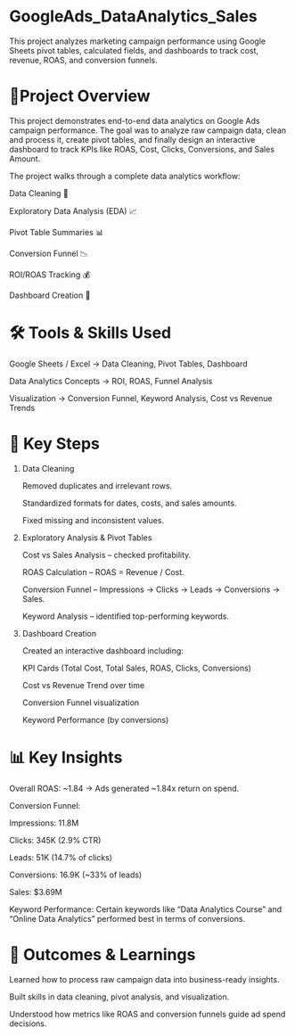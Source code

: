 # GoogleAds_DataAnalytics_Sales
This project analyzes marketing campaign performance using Google Sheets pivot tables, calculated fields, and dashboards to track cost, revenue, ROAS, and conversion funnels.


# 🔎Project Overview
This project demonstrates end-to-end data analytics on Google Ads campaign performance. The goal was to analyze raw campaign data, clean and process it, create pivot tables, and finally design an interactive dashboard to track KPIs like ROAS, Cost, Clicks, Conversions, and Sales Amount.

The project walks through a complete data analytics workflow:

Data Cleaning 🧹

Exploratory Data Analysis (EDA) 📈

Pivot Table Summaries 📊

Conversion Funnel 📉

ROI/ROAS Tracking 💰

Dashboard Creation 🎯

# 🛠️ Tools & Skills Used

Google Sheets / Excel → Data Cleaning, Pivot Tables, Dashboard

Data Analytics Concepts → ROI, ROAS, Funnel Analysis

Visualization → Conversion Funnel, Keyword Analysis, Cost vs Revenue Trends

# 📑 Key Steps
1. Data Cleaning

    Removed duplicates and irrelevant rows.
  
    Standardized formats for dates, costs, and sales amounts.
  
    Fixed missing and inconsistent values.

2. Exploratory Analysis & Pivot Tables

    Cost vs Sales Analysis – checked profitability.
    
    ROAS Calculation – ROAS = Revenue / Cost.
    
    Conversion Funnel – Impressions → Clicks → Leads → Conversions → Sales.
    
    Keyword Analysis – identified top-performing keywords.

3. Dashboard Creation

    Created an interactive dashboard including:
    
    KPI Cards (Total Cost, Total Sales, ROAS, Clicks, Conversions)
    
    Cost vs Revenue Trend over time
    
    Conversion Funnel visualization
    
    Keyword Performance (by conversions)

# 📊 Key Insights

Overall ROAS: ~1.84 → Ads generated ~1.84x return on spend.

Conversion Funnel:

Impressions: 11.8M

Clicks: 345K (2.9% CTR)

Leads: 51K (14.7% of clicks)

Conversions: 16.9K (~33% of leads)

Sales: $3.69M

Keyword Performance: Certain keywords like “Data Analytics Course” and “Online Data Analytics” performed best in terms of conversions.

# 🎯 Outcomes & Learnings

Learned how to process raw campaign data into business-ready insights.

Built skills in data cleaning, pivot analysis, and visualization.

Understood how metrics like ROAS and conversion funnels guide ad spend decisions.
